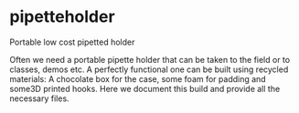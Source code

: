 # pipetteholder
Portable low cost pipetted holder

Often we need a portable pipette holder that can be taken to the field or to classes, demos etc.
A perfectly functional one can be built using recycled materials: A chocolate box for the case, some foam for padding and some3D printed hooks.
Here we document this build and provide all the necessary files.
